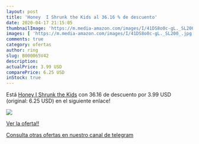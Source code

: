 ```yaml
---
layout: post
title: 'Honey  I Shrunk the Kids al 36.16 % de descuento'
date: 2020-04-17 21:15:05
thumbnailImage: 'https://m.media-amazon.com/images/I/41DS8o0c-gL._SL200_.jpg'
images: [ 'https://m.media-amazon.com/images/I/41DS8o0c-gL._SL200_.jpg' ]
comments: true
category: ofertas
author: ring
slug: B000065V42
description:
actualPrice: 3.99 USD
comparePrice: 6.25 USD
inStock: true
---
```


Está [Honey  I Shrunk the Kids](https://www.amazon.com/dp/B000065V42/?tag=redken08-20) con 36.16 de descuento por 3.99 USD (original: 6.25 USD) en el siguiente enlace!

[![](https://m.media-amazon.com/images/I/41DS8o0c-gL._SL200_.jpg)](https://www.amazon.com/dp/B000065V42/?tag=redken08-20)

[Ver la oferta!!](https://www.amazon.com/dp/B000065V42/?tag=redken08-20)

[Consulta otras ofertas en nuestro canal de telegram](https://t.me/s/ofertas25)
